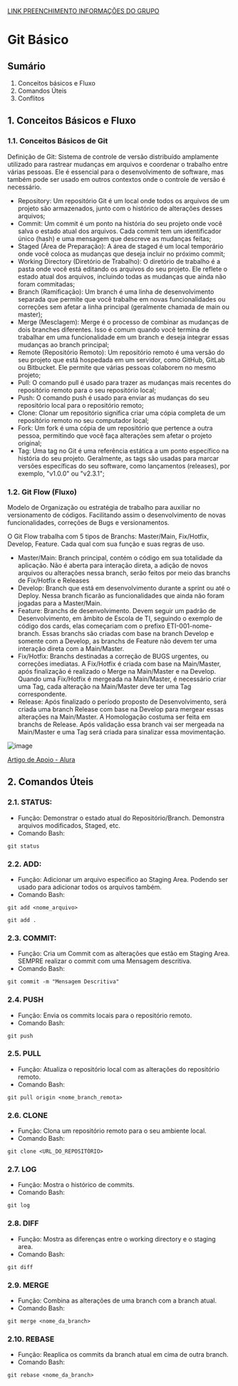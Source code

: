 [LINK PREENCHIMENTO INFORMAÇÕES DO GRUPO](https://forms.gle/uMVaDYzqUQvrFnRx5)

# Git Básico

## Sumário
1. Conceitos básicos e Fluxo
2. Comandos Úteis
3. Conflitos

## 1. Conceitos Básicos e Fluxo

### 1.1. Conceitos Básicos de Git

Definição de Git: Sistema de controle de versão distribuído amplamente utilizado para rastrear mudanças em arquivos e coordenar o trabalho entre várias pessoas. Ele é essencial para o desenvolvimento de software, mas também pode ser usado em outros contextos onde o controle de versão é necessário.

- Repository: Um repositório Git é um local onde todos os arquivos de um projeto são armazenados, junto com o histórico de alterações desses arquivos;
- Commit: Um commit é um ponto na história do seu projeto onde você salva o estado atual dos arquivos. Cada commit tem um identificador único (hash) e uma mensagem que descreve as mudanças feitas;
- Staged (Área de Preparação): A área de staged é um local temporário onde você coloca as mudanças que deseja incluir no próximo commit;
- Working Directory (Diretório de Trabalho): O diretório de trabalho é a pasta onde você está editando os arquivos do seu projeto. Ele reflete o estado atual dos arquivos, incluindo todas as mudanças que ainda não foram commitadas;
- Branch (Ramificação): Um branch é uma linha de desenvolvimento separada que permite que você trabalhe em novas funcionalidades ou correções sem afetar a linha principal (geralmente chamada de main ou master);
- Merge (Mesclagem): Merge é o processo de combinar as mudanças de dois branches diferentes. Isso é comum quando você termina de trabalhar em uma funcionalidade em um branch e deseja integrar essas mudanças ao branch principal;
- Remote (Repositório Remoto): Um repositório remoto é uma versão do seu projeto que está hospedada em um servidor, como GitHub, GitLab ou Bitbucket. Ele permite que várias pessoas colaborem no mesmo projeto;
- Pull: O comando pull é usado para trazer as mudanças mais recentes do repositório remoto para o seu repositório local;
- Push: O comando push é usado para enviar as mudanças do seu repositório local para o repositório remoto;
- Clone: Clonar um repositório significa criar uma cópia completa de um repositório remoto no seu computador local;
- Fork: Um fork é uma cópia de um repositório que pertence a outra pessoa, permitindo que você faça alterações sem afetar o projeto original;
- Tag: Uma tag no Git é uma referência estática a um ponto específico na história do seu projeto. Geralmente, as tags são usadas para marcar versões específicas do seu software, como lançamentos (releases), por exemplo, "v1.0.0" ou "v2.3.1";

### 1.2. Git Flow (Fluxo)
Modelo de Organização ou estratégia de trabalho para auxiliar no versionamento de códigos. Facilitando assim o desenvolvimento de novas funcionalidades, correções de Bugs e versionamentos.

O Git Flow trabalha com 5 tipos de Branchs: Master/Main, Fix/Hotfix, Develop, Feature. Cada qual com sua função e suas regras de uso.
- Master/Main: Branch principal, contém o código em sua totalidade da aplicação. Não é aberta para interação direta, a adição de novos arquivos ou alterações nessa branch, serão feitos por meio das branchs de Fix/Hotfix e Releases
- Develop: Branch que está em desenvolvimento durante a sprint ou até o Deploy. Nessa branch ficarão as funcionalidades que ainda não foram jogadas para a Master/Main.
- Feature: Branchs de desenvolvimento. Devem seguir um padrão de Desenvolvimento, em âmbito de Escola de TI, seguindo o exemplo de código dos cards, elas começariam com o prefixo ETI-001-nome-branch. Essas branchs são criadas com base na branch Develop e somente com a Develop, as branchs de Feature não devem ter uma interação direta com a Main/Master.
- Fix/Hotfix: Branchs destinadas a correção de BUGS urgentes, ou correções imediatas. A Fix/Hotfix é criada com base na Main/Master, após finalização é realizado o Merge na Main/Master e na Develop. Quando uma Fix/Hotfix é mergeada na Main/Master, é necessário criar uma Tag, cada alteração na Main/Master deve ter uma Tag correspondente.
- Release: Após finalizado o período proposto de Desenvolvimento, será criada uma branch Release com base na Develop para mergear essas alterações na Main/Master. A Homologação costuma ser feita em branchs de Release. Após validação essa branch vai ser mergeada na Main/Master e uma Tag será criada para sinalizar essa movimentação.

![image](https://github.com/user-attachments/assets/891857df-5ecf-4941-9a35-f4459ecfb3f5)

[Artigo de Apoio - Alura](https://www.alura.com.br/artigos/git-flow-o-que-e-como-quando-utilizar)

## 2. Comandos Úteis

### 2.1. STATUS:
- Função: Demonstrar o estado atual do Repositório/Branch. Demonstra arquivos modificados, Staged, etc.
- Comando Bash:
```
git status
```

### 2.2. ADD:
- Função: Adicionar um arquivo especifico ao Staging Area. Podendo ser usado para adicionar todos os arquivos também.
- Comando Bash:
```
git add <nome_arquivo>

git add .
```

### 2.3. COMMIT:
- Função: Cria um Commit com as alterações que estão em Staging Area. SEMPRE realizar o commit com uma Mensagem descritiva.
- Comando Bash:
```
git commit -m "Mensagem Descritiva"
```

### 2.4. PUSH
- Função: Envia os commits locais para o repositório remoto.
- Comando Bash: 
```
git push
```

### 2.5. PULL
- Função: Atualiza o repositório local com as alterações do repositório remoto.
- Comando Bash:
```
git pull origin <nome_branch_remota>
```

### 2.6. CLONE
- Função: Clona um repositório remoto para o seu ambiente local.
- Comando Bash:
```
git clone <URL_DO_REPOSITÓRIO>
```

### 2.7. LOG
- Função: Mostra o histórico de commits.
- Comando Bash:
```
git log
```

### 2.8. DIFF
- Função: Mostra as diferenças entre o working directory e o staging area.
- Comando Bash:
```
git diff
```

### 2.9. MERGE
- Função: Combina as alterações de uma branch com a branch atual.
- Comando Bash:
```
git merge <nome_da_branch>
```

### 2.10. REBASE
- Função: Reaplica os commits da branch atual em cima de outra branch.
- Comando Bash:
```
git rebase <nome_da_branch>
```
